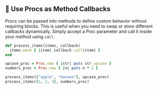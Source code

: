 ## 🔄 Use Procs as Method Callbacks
Procs can be passed into methods to define custom behavior without requiring blocks. This is useful when you need to swap or store different callbacks dynamically. Simply accept a Proc parameter and call it inside your method using `call`.

```ruby
def process_items(items, callback)
  items.each { |item| callback.call(item) }
end

upcase_proc = Proc.new { |str| puts str.upcase }
numbers_proc = Proc.new { |n| puts n * 2 }

process_items(["apple", "banana"], upcase_proc)
process_items([1, 2, 3], numbers_proc)
```